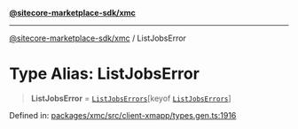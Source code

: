 [**@sitecore-marketplace-sdk/xmc**](../README.md)

***

[@sitecore-marketplace-sdk/xmc](../README.md) / ListJobsError

# Type Alias: ListJobsError

> **ListJobsError** = [`ListJobsErrors`](ListJobsErrors.md)\[keyof [`ListJobsErrors`](ListJobsErrors.md)\]

Defined in: [packages/xmc/src/client-xmapp/types.gen.ts:1916](https://github.com/Sitecore/sitecore-marketplace-sdk/blob/e87783cce9f115393973a45e109d17b99bf1df7e/packages/xmc/src/client-xmapp/types.gen.ts#L1916)
